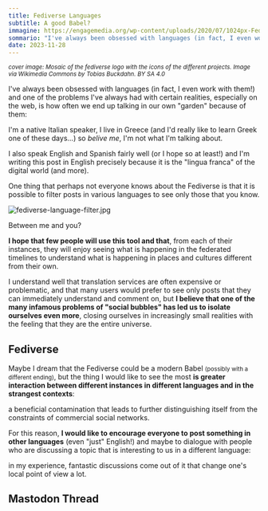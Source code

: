 ```yaml
---
title: Fediverse Languages
subtitle: A good Babel?
immagine: https://engagemedia.org/wp-content/uploads/2020/07/1024px-Fediverse_mosaic.svg.png
sommario: "I've always been obsessed with languages (in fact, I even work with them!) and one of the problems I've always had with certain realities, especially on the web, is how often we end up talking in our own garden because of them..."
date: 2023-11-28
---
```


<small>_cover image: Mosaic of the fediverse logo with the icons of the different projects. Image via Wikimedia Commons by Tobias Buckdahn. BY SA 4.0_</small>

I've always been obsessed with languages (in fact, I even work with them!) and one of the problems I've always had with certain realities, especially on the web, is how often we end up talking in our own "garden" because of them:

I'm a native Italian speaker, I live in Greece (and I'd really like to learn Greek one of these days...) so _belive me_, I'm not what I'm talking about. 

I also speak English and Spanish fairly well (or I hope so at least!) and I'm writing this post in English precisely because it is the "lingua franca" of the digital world (and more).

One thing that perhaps not everyone knows about the Fediverse is that it is possible to filter posts in various languages to see only those that you know.

![fediverse-language-filter.jpg](/img/fediverse-language-filter.jpg)

Between me and you?

**I hope that few people will use this tool and that**, from each of their instances, they will enjoy seeing what is happening in the federated timelines to understand what is happening in places and cultures different from their own.

I understand well that translation services are often expensive or problematic, and that many users would prefer to see only posts that they can immediately understand and comment on, but **I believe that one of the many infamous problems of "social bubbles" has led us to isolate ourselves even more**, closing ourselves in increasingly small realities with the feeling that they are the entire universe.

## Fediverse 

Maybe I dream that the Fediverse could be a modern Babel <small>(possibly with a different ending)</small>, but the thing I would like to see the most **is greater interaction between different instances in different languages and in the strangest contexts**: 

a beneficial contamination that leads to further distinguishing itself from the constraints of commercial social networks.

For this reason, **I would like to encourage everyone to post something in other languages** (even "just" English!) and maybe to dialogue with people who are discussing a topic that is interesting to us in a different language: 

in my experience, fantastic discussions come out of it that change one's local point of view a lot.

## Mastodon Thread